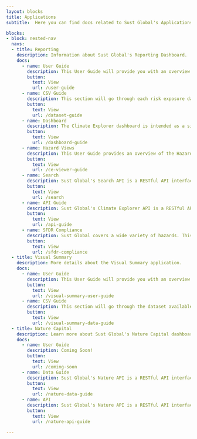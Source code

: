 ```yaml
---
layout: blocks
title: Applications
subtitle:  Here you can find docs related to Sust Global's Applications.

blocks:
- block: nested-nav
  navs:
  - title: Reporting
    description: Information about Sust Global's Reporting Dashboard.
    docs:
      - name: User Guide
        description: This User Guide will provide you with an overview of the Climate Explorer dashboard, a step-by-step guide of how to upload your assets, and how to interpret the risk data and graphics.
        button:
          text: View
          url: /user-guide
      - name: CSV Guide
        description: This section will go through each risk exposure dataset available for download and explain the methodology behind it. We will also show you how to use and interpret the numbers, which includes a written interpretation of the datasets.
        button:
          text: View
          url: /dataset-guide
      - name: Dashboard
        description: The Climate Explorer dashboard is intended as a simple view on asset and regional risk exposure. It showcases projected and historic risk exposure, Value at Risk, and fundamental climate variables.
        button:
          text: View
          url: /dashboard-guide
      - name: Hazard Views
        description: This User Guide provides an overview of the Hazard View within the Climate Explorer dashboard, a walkthrough of its functionality (e.g. toggle through hazards), and tips on how to interpret the risk data and graphics. 
        button:
          text: View
          url: /ce-viewer-guide
      - name: Search
        description: Sust Global's Search API is a RESTful API interface to Sust Global's rapid retrieval of a single data point. The API currently allows users to supply a lat/lon pair, and instantly get a result on the risk at that location and in the nearby area, for both the near and medium term.
        button:
          text: View
          url: /search
      - name: API Guide
        description: Sust Global's Climate Explorer API is a RESTful API interface to Sust Global's climate intelligence capabilities. The API currently enables users to access generated physical risk exposure datasets programmatically. This guide helps users learn how to work with the API directly.
        button:
          text: View
          url: /api-guide
      - name: SFDR Compliance
        description: Sust Global covers a wide variety of hazards. This section highlights the specifics of that coverage.
        button:
          text: View
          url: /sfdr-compliance
  - title: Visual Summary
    description: More details about the Visual Summary application.
    docs:      
      - name: User Guide
        description: This User Guide will provide you with an overview of the Visual Summary dashboard, a step-by-step guide of how to upload your assets, and how to interpret the visualization of the data.
        button:
          text: View
          url: /visual-summary-user-guide
      - name: CSV Guide
        description: This section will go through the dataset available for download and explain the methodology behind it. We will also show you how to use and interpret the numbers, which includes a written interpretation of the datasets.
        button:
          text: View
          url: /visual-summary-data-guide
  - title: Nature Capital
    description: Learn more about Sust Global's Nature Capital dashboard!
    docs:
      - name: User Guide
        description: Coming Soon!
        button:
          text: View
          url: /coming-soon
      - name: Data Guide
        description: Sust Global's Nature API is a RESTful API interface to Sust Global's durability (non-permanence) indicators for nature based carbon projects. This guide helps users understand the indicators and datasets accessible using the API.
        button:
          text: View
          url: /nature-data-guide
      - name: API
        description: Sust Global's Nature API is a RESTful API interface to Sust Global's durability (non-permanence) indicators for nature based carbon projects. This guide helps users learn how to work with the API directly.
        button:
          text: View
          url: /nature-api-guide

---
```

